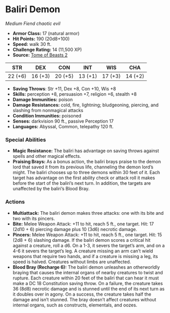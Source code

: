 # Baliri Demon

*Medium* *Fiend* *chaotic evil*

- **Armor Class:** 17 (natural armor)
- **Hit Points:** 190 (20d8+100)
- **Speed:** walk 30 ft.
- **Challenge Rating:** 14 (11,500 XP)
- **Source:** [Tome of Beasts 2](https://koboldpress.com/kpstore/product/tome-of-beasts-2-for-5th-edition/)

| STR | DEX | CON | INT | WIS | CHA |
| --- | --- | --- | --- | --- | --- |
| 22 (+6) | 16 (+3) | 20 (+5) | 13 (+1) | 17 (+3) | 14 (+2) |

- **Saving Throws**: Str +11, Dex +8, Con +10, Wis +8
- **Skills:** perception +8, persuasion +7, religion +6, stealth +8
- **Damage Immunities:** poison
- **Damage Resistances:** cold, fire, lightning; bludgeoning, piercing, and slashing from nonmagical attacks
- **Condition Immunities:** poisoned
- **Senses:** darkvision 90 ft., passive Perception 17
- **Languages:** Abyssal, Common, telepathy 120 ft.
### Special Abilities
- **Magic Resistance:** The baliri has advantage on saving throws against spells and other magical effects.
- **Praising Brays:** As a bonus action, the baliri brays praise to the demon lord that saved it from its previous life, channeling the demon lord’s might. The baliri chooses up to three demons within 30 feet of it. Each target has advantage on the first ability check or attack roll it makes before the start of the baliri’s next turn. In addition, the targets are unaffected by the baliri’s Blood Bray.
### Actions
- **Multiattack:** The baliri demon makes three attacks: one with its bite and two with its pincers.
- **Bite:** Melee Weapon Attack: +11 to hit, reach 5 ft., one target. Hit: 17 (2d10 + 6) piercing damage plus 10 (3d6) necrotic damage.
- **Pincers:** Melee Weapon Attack: +11 to hit, reach 5 ft., one target. Hit: 15 (2d8 + 6) slashing damage. If the baliri demon scores a critical hit against a creature, roll a d6. On a 1-3, it severs the target’s arm, and on a 4-6 it severs the target’s leg. A creature missing an arm can’t wield weapons that require two hands, and if a creature is missing a leg, its speed is halved. Creatures without limbs are unaffected.
- **Blood Bray (Recharge 6):** The baliri demon unleashes an otherworldly braying that causes the internal organs of nearby creatures to twist and rupture. Each creature within 20 feet of the baliri that can hear it must make a DC 18 Constitution saving throw. On a failure, the creature takes 36 (8d8) necrotic damage and is stunned until the end of its next turn as it doubles over in agony. On a success, the creature takes half the damage and isn’t stunned. The bray doesn’t affect creatures without internal organs, such as constructs, elementals, and oozes.
